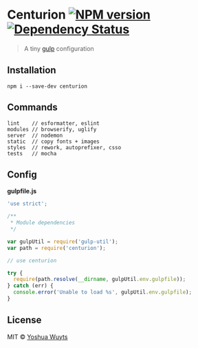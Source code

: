 # Centurion [![NPM version](https://badge.fury.io/js/centurion.png)](http://badge.fury.io/js/centurion) [![Dependency Status](https://david-dm.org/yoshuawuyts/centurion.png?theme=shields.io)](https://david-dm.org/yoshuawuyts/centurion) 

> A tiny [gulp](https://github.com/gulpjs/gulp) configuration

## Installation
````npm i --save-dev centurion````

## Commands
````
lint    // esformatter, eslint
modules // browserify, uglify
server  // nodemon
static  // copy fonts + images
styles  // rework, autoprefixer, csso
tests   // mocha
````

## Config
__gulpfile.js__
````js
'use strict';

/**
 * Module dependencies
 */

var gulpUtil = require('gulp-util');
var path = require('centurion');

// use centurion

try {
  require(path.resolve(__dirname, gulpUtil.env.gulpfile));
} catch (err) {
  console.error('Unable to load %s', gulpUtil.env.gulpfile);
}
````

## License
MIT © [Yoshua Wuyts](yoshuawuyts.com)
